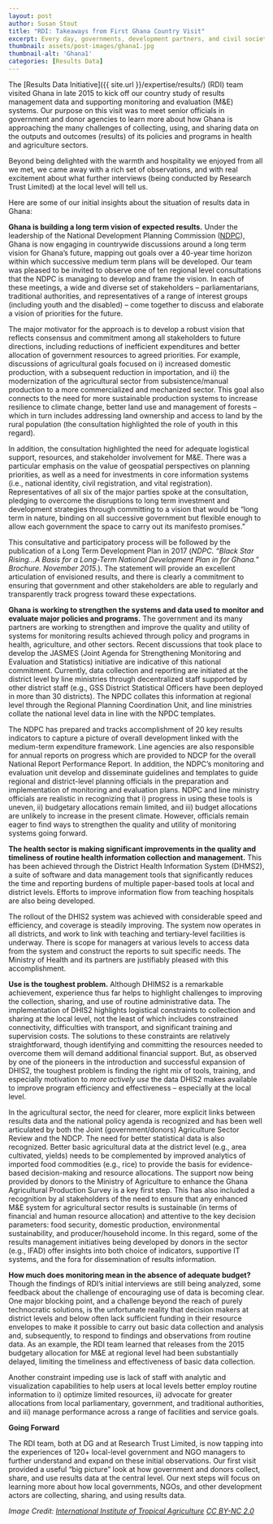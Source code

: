 ```yaml
---
layout: post
author: Susan Stout
title: "RDI: Takeaways from First Ghana Country Visit"
excerpt: Every day, governments, development partners, and civil society leaders make a multitude of decisions about how to allocate, monitor, and evaluate development assistance....
thumbnail: assets/post-images/ghana1.jpg
thumbnail-alt: 'Ghana1'
categories: [Results Data]
---
```


The [Results Data Initiative]({{ site.url }}/expertise/results/) (RDI) team visited Ghana in late 2015 to kick off our country study of results management data and supporting monitoring and evaluation (M&E) systems. Our purpose on this visit was to meet senior officials in government and donor agencies to learn more about how Ghana is approaching the many challenges of collecting, using, and sharing data on the outputs and outcomes (results) of its policies and programs in health and agriculture sectors.   

Beyond being delighted with the warmth and hospitality we enjoyed from all we met, we came away with a rich set of observations, and with real excitement about what further interviews (being conducted by Research Trust Limited) at the local level will tell us. 

Here are some of our initial insights about the situation of results data in Ghana:

**Ghana is building a long term vision of expected results.** Under the leadership of the National Development Planning Commission ([NDPC](http://www.ndpc.gov.gh/)), Ghana is now engaging in countrywide discussions around a long term vision for Ghana’s future, mapping out goals over a 40-year time horizon within which successive medium term plans will be developed. Our team was pleased to be invited to observe one of ten regional level consultations that the NDPC is managing to develop and frame the vision. In each of these meetings, a wide and diverse set of stakeholders – parliamentarians, traditional authorities, and representatives of a range of interest groups (including youth and the disabled) – come together to discuss and elaborate a vision of priorities for the future.

The major motivator for the approach is to develop a robust vision that reflects consensus and commitment among all stakeholders to future directions, including reductions of inefficient expenditures and better allocation of government resources to agreed priorities. For example, discussions of agricultural goals focused on i) increased domestic production, with a subsequent reduction in importation, and ii) the modernization of the agricultural sector from subsistence/manual production to a more commercialized and mechanized sector. This goal also connects to the need for more sustainable production systems to increase resilience to climate change, better land use and management of forests – which in turn includes addressing land ownership and access to land by the rural population (the consultation highlighted the role of youth in this regard). 

In addition, the consultation highlighted the need for adequate logistical support, resources, and stakeholder involvement for M&E. There was a particular emphasis on the value of geospatial perspectives on planning priorities, as well as a need for investments in core information systems (i.e., national identity, civil registration, and vital registration). Representatives of all six of the major parties spoke at the consultation, pledging to overcome the disruptions to long term investment and development strategies through committing to a vision that would be “long term in nature, binding on all successive government but flexible enough to allow each government the space to carry out its manifesto promises.”  

This consultative and participatory process will be followed by the publication of a Long Term Development Plan in 2017 (*NDPC. “Black Star Rising…A Basis for a Long-Term National Development Plan in for Ghana.” Brochure. November 2015.*). The statement will provide an excellent articulation of envisioned results, and there is clearly a commitment to ensuring that government and other stakeholders are able to regularly and transparently track progress toward these expectations.    

**Ghana is working to strengthen the systems and data used to monitor and evaluate major policies and programs.** The government and its many partners are working to strengthen and improve the quality and utility of systems for monitoring results achieved through policy and programs in health, agriculture, and other sectors. Recent discussions that took place to develop the JASMES (Joint Agenda for Strengthening Monitoring and Evaluation and Statistics) initiative are indicative of this national commitment. Currently, data collection and reporting are initiated at the district level by line ministries through decentralized staff supported by other district staff (e.g., GSS District Statistical Officers have been deployed in more than 30 districts). The NPDC collates this information at regional level through the Regional Planning Coordination Unit, and line ministries collate the national level data in line with the NPDC templates. 

The NDPC has prepared and tracks accomplishment of 20 key results indicators to capture a picture of overall development linked with the medium-term expenditure framework. Line agencies are also responsible for annual reports on progress which are provided to NDCP for the overall National Report Performance Report. In addition, the NDPC’s monitoring and evaluation unit develop and disseminate guidelines and templates to guide regional and district-level planning officials in the preparation and implementation of monitoring and evaluation plans. NDPC and line ministry officials are realistic in recognizing that i) progress in using these tools is uneven, ii) budgetary allocations remain limited, and iii) budget allocations are unlikely to increase in the present climate. However, officials remain eager to find ways to strengthen the quality and utility of monitoring systems going forward. 

**The health sector is making significant improvements in the quality and timeliness of routine health information collection and management.** This has been achieved through the District Health Information System (DHMS2), a suite of software and data management tools that significantly reduces the time and reporting burdens of multiple paper-based tools at local and district levels. Efforts to improve information flow from teaching hospitals are also being developed. 

The rollout of the DHIS2 system was achieved with considerable speed and efficiency, and coverage is steadily improving. The system now operates in all districts, and work to link with teaching and tertiary-level facilities is underway. There is scope for managers at various levels to access data from the system and construct the reports to suit specific needs. The Ministry of Health and its partners are justifiably pleased with this accomplishment.  

**Use is the toughest problem.** Although DHIMS2 is a remarkable achievement, experience thus far helps to highlight challenges to improving the collection, sharing, and use of routine administrative data. The implementation of DHIS2 highlights logistical constraints to collection and sharing at the local level, not the least of which includes constrained connectivity, difficulties with transport, and significant training and supervision costs. The solutions to these constraints are relatively straightforward, though identifying and committing the resources needed to overcome them will demand additional financial support. But, as observed by one of the pioneers in the introduction and successful expansion of DHIS2, the toughest problem is finding the right mix of tools, training, and especially motivation to *more actively use* the data DHIS2 makes available to improve program efficiency and effectiveness – especially at the local level.  

In the agricultural sector, the need for clearer, more explicit links between results data and the national policy agenda is recognized and has been well articulated by both the Joint (government/donors) Agriculture Sector Review and the NDCP. The need for better statistical data is also recognized. Better basic agricultural data at the district level (e.g., area cultivated, yields) needs to be complemented by improved analytics of imported food commodities (e.g., rice) to provide the basis for evidence-based decision-making and resource allocations. The support now being provided by donors to the Ministry of Agriculture to enhance the Ghana Agricultural Production Survey is a key first step. This has also included a recognition by al stakeholders of the need to ensure that any enhanced M&E system for agricultural sector results is sustainable (in terms of financial and human resource allocation) and attentive to the key decision parameters: food security, domestic production, environmental sustainability, and producer/household income. In this regard, some of the results management initiatives being developed by donors in the sector (e.g., IFAD) offer insights into both choice of indicators, supportive IT systems, and the fora for dissemination of results information.

**How much does monitoring mean in the absence of adequate budget?** Though the findings of RDI’s initial interviews are still being analyzed, some feedback about the challenge of encouraging use of data is becoming clear. One major blocking point, and a challenge beyond the reach of purely technocratic solutions, is the unfortunate reality that decision makers at district levels and below often lack sufficient funding in their resource envelopes to make it possible to carry out basic data collection and analysis and, subsequently, to respond to findings and observations from routine data. As an example, the RDI team learned that releases from the 2015 budgetary allocation for M&E at regional level had been substantially delayed, limiting the timeliness and effectiveness of basic data collection. 

Another constraint impeding use is lack of staff with analytic and visualization capabilities to help users at local levels better employ routine information to i) optimize limited resources, ii) advocate for greater allocations from local parliamentary, government, and traditional authorities, and iii) manage performance across a range of facilities and service goals.  

**Going Forward** 

The RDI team, both at DG and at Research Trust Limited, is now tapping into the experiences of 120+ local-level government and NGO managers to further understand and expand on these initial observations. Our first visit provided a useful “big picture” look at how government and donors collect, share, and use results data at the central level. Our next steps will focus on learning more about how local governments, NGOs, and other development actors are collecting, sharing, and using results data.
 

*Image Credit: [International Institute of Tropical Agriculture](https://www.flickr.com/photos/iita-media-library/8550825163/) [CC BY-NC 2.0](https://creativecommons.org/licenses/by-nc/2.0/)*






